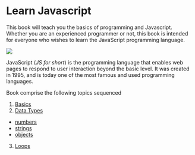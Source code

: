 # Learn Javascript

This book will teach you the basics of programming and Javascript. Whether you are an experienced programmer or not, this book is intended for everyone who wishes to learn the JavaScript programming language.

![](./assets/intro.png)

JavaScript (_JS for short_) is the programming language that enables web pages to respond to user interaction beyond the basic level. It was created in 1995, and is today one of the most famous and used programming languages.

Book comprise the following topics sequenced
1. [Basics](https://github.com/akramnarejo/javascript/tree/fix-readme/basics)
2. [Data Types]()
  * [numbers](https://github.com/akramnarejo/javascript/tree/fix-readme/numbers)
  * [strings](https://github.com/akramnarejo/javascript/tree/fix-readme/numbers)
  * [objects](https://github.com/akramnarejo/javascript/tree/fix-readme/numbers)
3. [Loops]()
